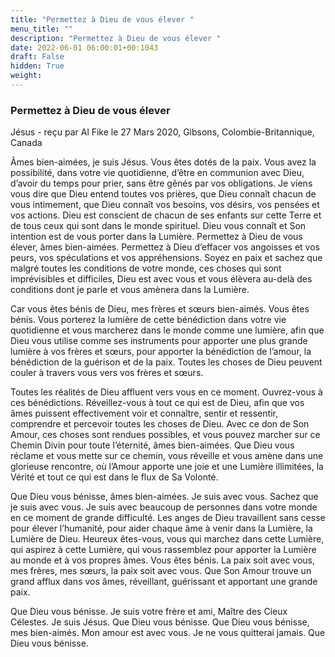 ```yaml
---
title: "Permettez à Dieu de vous élever "
menu_title: ""
description: "Permettez à Dieu de vous élever "
date: 2022-06-01 06:00:01+00:1043
draft: False
hidden: True
weight:
---
```

### Permettez à Dieu de vous élever 

Jésus - reçu par Al Fike le 27 Mars 2020, Gibsons, Colombie-Britannique, Canada

Âmes bien-aimées, je suis Jésus. Vous êtes dotés de la paix. Vous avez la possibilité, dans votre vie quotidienne, d’être en communion avec Dieu, d’avoir du temps pour prier, sans être gênés par vos obligations. Je viens vous dire que Dieu entend toutes vos prières, que Dieu connaît chacun de vous intimement, que Dieu connaît vos besoins, vos désirs, vos pensées et vos actions. Dieu est conscient de chacun de ses enfants sur cette Terre et de tous ceux qui sont dans le monde spirituel. Dieu vous connaît et Son intention est de vous porter dans la Lumière. Permettez à Dieu de vous élever, âmes bien-aimées. Permettez à Dieu d’effacer vos angoisses et vos peurs, vos spéculations et vos appréhensions. Soyez en paix et sachez que malgré toutes les conditions de votre monde, ces choses qui sont imprévisibles et difficiles, Dieu est avec vous et vous élèvera au-delà des conditions dont je parle et vous amènera dans la Lumière.

Car vous êtes bénis de Dieu, mes frères et sœurs bien-aimés. Vous êtes bénis. Vous porterez la lumière de cette bénédiction dans votre vie quotidienne et vous marcherez dans le monde comme une lumière, afin que Dieu vous utilise comme ses instruments pour apporter une plus grande lumière à vos frères et sœurs, pour apporter la bénédiction de l’amour, la bénédiction de la guérison et de la paix. Toutes les choses de Dieu peuvent couler à travers vous vers vos frères et sœurs.

Toutes les réalités de Dieu affluent vers vous en ce moment. Ouvrez-vous à ces bénédictions. Réveillez-vous à tout ce qui est de Dieu, afin que vos âmes puissent effectivement voir et connaître, sentir et ressentir, comprendre et percevoir toutes les choses de Dieu. Avec ce don de Son Amour, ces choses sont rendues possibles, et vous pouvez marcher sur ce Chemin Divin pour toute l’éternité, âmes bien-aimées. Que Dieu vous réclame et vous mette sur ce chemin, vous réveille et vous amène dans une glorieuse rencontre, où l’Amour apporte une joie et une Lumière illimitées, la Vérité et tout ce qui est dans le flux de Sa Volonté.

Que Dieu vous bénisse, âmes bien-aimées. Je suis avec vous. Sachez que je suis avec vous. Je suis avec beaucoup de personnes dans votre monde en ce moment de grande difficulté. Les anges de Dieu travaillent sans cesse pour élever l’humanité, pour aider chaque âme à venir dans la Lumière, la Lumière de Dieu. Heureux êtes-vous, vous qui marchez dans cette Lumière, qui aspirez à cette Lumière, qui vous rassemblez pour apporter la Lumière au monde et à vos propres âmes. Vous êtes bénis. La paix soit avec vous, mes frères, mes sœurs, la paix soit avec vous. Que Son Amour trouve un grand afflux dans vos âmes, réveillant, guérissant et apportant une grande paix.

Que Dieu vous bénisse. Je suis votre frère et ami, Maître des Cieux Célestes. Je suis Jésus. Que Dieu vous bénisse. Que Dieu vous bénisse, mes bien-aimés. Mon amour est avec vous. Je ne vous quitterai jamais. Que Dieu vous bénisse.



